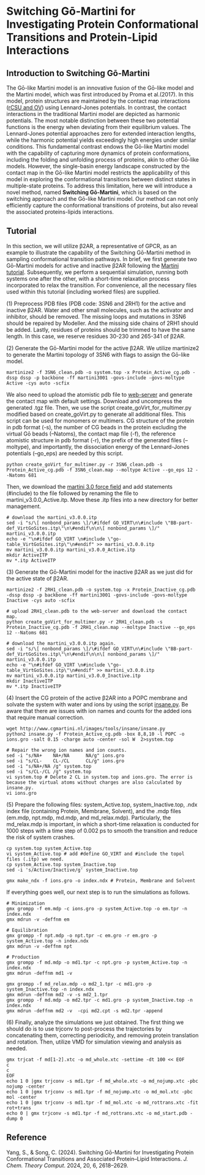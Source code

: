 # Switching Gō-Martini for Investigating Protein Conformational Transitions and Protein-Lipid Interactions

## Introduction to Switching Gō-Martini

The Gō-like Martini model is an innovative fusion of the Gō-like model and the Martini model, which was first introduced by Proma et al.(2017). In this model, protein structures are maintained by the contact map interactions ([rCSU and OV](http://info.ifpan.edu.pl/~rcsu/rcsu/index.html)) using Lennard-Jones potentials. In contrast, the contact interactions in the traditional Martini model are depicted as harmonic potentials. The most notable distinction between these two potential functions is the energy when deviating from their equilibrium values. The Lennard-Jones potential approaches zero for extended interaction lengths, while the harmonic potential yields exceedingly high energies under similar conditions. This fundamental contrast endows the Gō-like Martini model with the capability of capturing more dynamics of protein conformations, including the folding and unfolding process of proteins, akin to other Gō-like models. However, the single-basin energy landscape constructed by the contact map in the Gō-like Martini model restricts the applicability of this model in exploring the conformational transitions between distinct states in multiple-state proteins. To address this limitation, here we will introduce a novel method, named **Switching Gō-Martini**, which is based on the switching approach and the Gō-like Martini model. Our method can not only efficiently capture the conformational transitions of proteins, but also reveal the associated proteins-lipids interactions.

## Tutorial

In this section, we will utilize β2AR, a representative of GPCR, as an example to illustrate the capability of the Switching Gō-Martini method in sampling conformational transition pathways. In brief, we first generate two Gō-Martini models for active and inactive β2AR following the [Martini tutorial](http://cgmartini.nl/index.php/2021-martini-online-workshop/tutorials/564-2-proteins-basic-and-martinize-2). Subsequently, we perform a sequential simulation, running both systems one after the other, with a short-time relaxation process incorporated to relax the transition. For convenience, all the necessary files used within this tutorial (including worked files) are supplied.

(1) Preprocess PDB files (PDB code: 3SN6 and 2RH1) for the active and inactive β2AR. Water and other small molecules, such as the activator and inhibitor, should be removed. The missing loops and mutations in 3SN6 should be repaired by Modeller. And the missing side chains of 2RH1 should be added. Lastly, residues of proteins should be trimmed to have the same length. In this case, we reserve residues 30-230 and 265-341 of β2AR.

(2) Generate the Gō-Martini model for the active β2AR. We utilize martinize2 to generate the Martini topology of 3SN6 with flags to assign the Gō-like model.

```
martinize2 -f 3SN6_clean.pdb -o system.top -x Protein_Active_cg.pdb -dssp dssp -p backbone -ff martini3001 -govs-include -govs-moltype Active -cys auto -scfix

```

We also need to upload the atomistic pdb file to [web-server](http://info.ifpan.edu.pl/~rcsu/rcsu/index.html) and generate the contact map with default settings. Download and uncompress the generated .tgz file. Then, we use the script create_goVirt_for_multimer.py modified based on create_goVirt.py to generate all additional files. This script can be used for monomers or multimers. CG structure of the protein in pdb format (-s), the number of CG beads in the protein excluding the virtual Gō beads (–Natoms), the contact map file (-f), the reference atomistic structure in pdb format (-r), the prefix of the generated files (–moltype), and importantly, the dissociation energy of the Lennard-Jones potentials (–go_eps) are needed by this script.

```
python create_goVirt_for_multimer.py -r 3SN6_clean.pdb -s Protein_Active_cg.pdb -f 3SN6_clean.map --moltype Active --go_eps 12 --Natoms 681

```

Then, we download the [martini 3.0 force field](http://www.cgmartini.nl/images/martini_v300.zip) and add statements (#include) to the file followed by renaming the file to martini_v3.0.0_Active.itp. Move these .itp files into a new directory for better management.

```
# download the martini_v3.0.0.itp
sed -i "s/\[ nonbond_params \]/\#ifdef GO_VIRT\n\#include \"BB-part-def_VirtGoSites.itp\"\n\#endif\n\n\[ nonbond_params \]/" martini_v3.0.0.itp
echo -e "\n#ifdef GO_VIRT \n#include \"go-table_VirtGoSites.itp\"\n#endif" >> martini_v3.0.0.itp
mv martini_v3.0.0.itp martini_v3.0.0_Active.itp
mkdir ActiveITP
mv *.itp ActiveITP

```

(3) Generate the Gō-Martini model for the inactive β2AR as we just did for the active state of β2AR.

```
martinize2 -f 2RH1_clean.pdb -o system.top -x Protein_Inactive_cg.pdb -dssp dssp -p backbone -ff martini3001 -govs-include -govs-moltype Inactive -cys auto -scfix

# upload 2RH1_clean.pdb to the web-server and download the contact map.
python create_goVirt_for_multimer.py -r 2RH1_clean.pdb -s Protein_Inactive_cg.pdb -f 2RH1_clean.map --moltype Inactive --go_eps 12 --Natoms 681

# download the martini_v3.0.0.itp again.
sed -i "s/\[ nonbond_params \]/\#ifdef GO_VIRT\n\#include \"BB-part-def_VirtGoSites.itp\"\n\#endif\n\n\[ nonbond_params \]/" martini_v3.0.0.itp
echo -e "\n#ifdef GO_VIRT \n#include \"go-table_VirtGoSites.itp\"\n#endif" >> martini_v3.0.0.itp
mv martini_v3.0.0.itp martini_v3.0.0_Inactive.itp
mkdir InactiveITP
mv *.itp InactiveITP

```

(4) Insert the CG protein of the active β2AR into a POPC membrane and solvate the system with water and ions by using the script [insane.py](http://www.cgmartini.nl/images/tools/insane/insane.py). Be aware that there are issues with ion names and counts for the added ions that require manual correction.

```
wget http://www.cgmartini.nl/images/tools/insane/insane.py
python2 insane.py -f Protein_Active_cg.pdb -box 8,8,10 -l POPC -o ions.gro -salt 0.15 -charge auto -center -sol W  2>system.top

# Repair the wrong ion names and ion counts.
sed -i "s/NA+    NA+/NA      NA/g" ions.gro
sed -i "s/CL-    CL-/CL      CL/g" ions.gro
sed -i "s/NA+/NA /g" system.top
sed -i "s/CL-/CL /g" system.top
vi system.top # Delete 2 CL in system.top and ions.gro. The error is because the virtual atoms without charges are also calculated by insane.py.
vi ions.gro

```

(5) Prepare the following files: system_Active.top, system_Inactive.top, .ndx index file (containing Protein, Membrane, Solvent), and the .mdp files (em.mdp, npt.mdp, md.mdp, and md_relax.mdp). Particularly, the md_relax.mdp is important, in which a short-time relaxation is conducted for 1000 steps with a time step of 0.002 ps to smooth the transition and reduce the risk of system crashes.

```
cp system.top system_Active.top
vi system_Active.top # add #define GO_VIRT and #include the topol files (.itp) we need.
cp system_Active.top system_Inactive.top
sed -i 's/Active/Inactive/g' system_Inactive.top

gmx make_ndx -f ions.gro -o index.ndx # Protein, Membrane and Solvent

```

If everything goes well, our next step is to run the simulations as follows.

```
# Minimization
gmx grompp -f em.mdp -c ions.gro -p system_Active.top -o em.tpr -n index.ndx
gmx mdrun -v -deffnm em

# Equilibration
gmx grompp -f npt.mdp -o npt.tpr -c em.gro -r em.gro -p system_Active.top -n index.ndx
gmx mdrun -v -deffnm npt

# Production
gmx grompp -f md.mdp -o md1.tpr -c npt.gro -p system_Active.top -n index.ndx
gmx mdrun -deffnm md1 -v

gmx grompp -f md_relax.mdp -o md2_1.tpr -c md1.gro -p system_Inactive.top -n index.ndx
gmx mdrun -deffnm md2 -v -s md2_1.tpr
gmx grompp -f md.mdp -o md2.tpr -c md1.gro -p system_Inactive.top -n index.ndx
gmx mdrun -deffnm md2 -v  -cpi md2.cpt -s md2.tpr -append

```

(6) Finally, analyze the simulations we just obtained. The first thing we should do is to use trjconv to post-process the trajectories by concatenating them, correcting periodicity, and removing protein translation and rotation. Then, utilize VMD for simulation viewing and analysis as needed.

```
gmx trjcat -f md[1-2].xtc -o md_whole.xtc -settime -dt 100 << EOF
c
c
EOF
echo 1 0 |gmx trjconv -s md1.tpr -f md_whole.xtc -o md_nojump.xtc -pbc nojump -center
echo 1 0 |gmx trjconv -s md1.tpr -f md_nojump.xtc -o md_mol.xtc -pbc mol -center
echo 1 0 |gmx trjconv -s md1.tpr -f md_mol.xtc -o md_rottrans.xtc -fit rot+trans
echo 0 | gmx trjconv -s md1.tpr -f md_rottrans.xtc -o md_start.pdb -dump 0

```

## Reference
Yang, S., & Song, C. (2024). Switching Gō-Martini for Investigating Protein Conformational Transitions and Associated Protein–Lipid Interactions. *J. Chem. Theory Comput*. 2024, 20, 6, 2618–2629.
